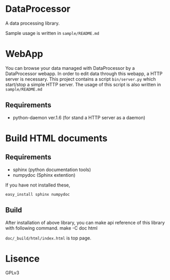 DataProcessor
=============

A data processing library.

Sample usage is written in `sample/README.md`

WebApp
======
You can browse your data managed with DataProcessor by a DataProcessor webapp.
In order to edit data through this webapp, a HTTP server is necessary.
This project contains a script `bin/server.py` which start/stop a simple HTTP server.
The usage of this script is also written in `sample/README.md`

Requirements
------------

- python-daemon ver.1.6 (for stand a HTTP server as a daemon)


Build HTML documents
===================
Requirements
------------
- sphinx (python documentation tools)
- numpydoc (Sphinx extention)

If you have not installed these,

    easy_install sphinx numpydoc

Build
-----
After installation of above library,
you can make api reference of this library with following command.
    make -C doc html

`doc/_build/html/index.html` is top page.


Lisence
==========
GPLv3
